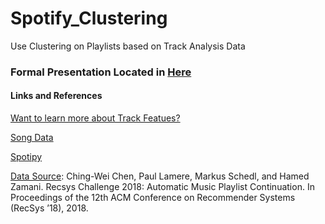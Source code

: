 # Spotify_Clustering
Use Clustering on Playlists based on Track Analysis Data

### Formal Presentation Located in [Here](https://github.com/georgetballa/Spotify_Clustering/blob/main/presentation.pdf)



#### Links and References
[Want to learn more about Track Featues?](https://developer.spotify.com/documentation/web-api/reference/tracks/get-audio-features/)

[Song Data](https://www.kaggle.com/yamaerenay/spotify-dataset-19212020-160k-tracks)

[Spotipy](https://spotipy.readthedocs.io/en/2.16.1/)

[Data Source](https://www.aicrowd.com/challenges/spotify-million-playlist-dataset-challenge#citation):
Ching-Wei Chen, Paul Lamere, Markus Schedl, and Hamed Zamani. Recsys Challenge 2018: Automatic Music Playlist Continuation. In Proceedings of the 12th ACM Conference on Recommender Systems (RecSys ’18), 2018.



